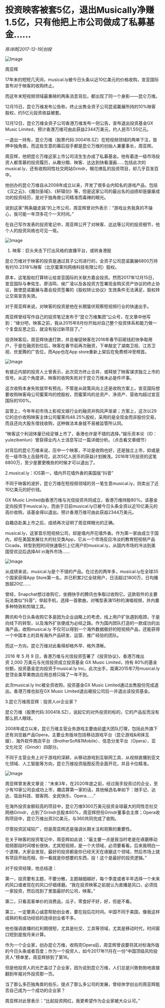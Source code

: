# 投资映客被套5亿，退出Musically净赚1.5亿，只有他把上市公司做成了私募基金……

*陈诗雨|2017-12-19|创投*

![Image](http://p2.pstatp.com/large/59360000ff44e551067e)

周亚辉

17年末的短短几天间，musical.ly被今日头条以近10亿美元的价格收购，宣亚国际宣布对于映客的收购终止。

而这年末短视频领域最重磅的两条消息背后，都出现了同一个身影——昆仑万维。

12月15日，昆仑万维发布公告称，终止出售全资子公司昆诺赢展所持的10%映客股权，约5亿元投资收益被套。

12月12日，昆仑万维全资子公司香港万维发布一则公告，宣布退出投资基金GX Music Limited，预计香港万维可由此获益2344万美元，约人民币1.55亿元。

一退出一持有，昆仑万维（股票代码:300418.SZ）在短视频领域的两单下注，皆押中独角兽。而这些生意的幕后投手都是昆仑万维的创始人兼董事长，周亚辉。

周亚辉，他把昆仑万维这家上市公司活生生办成了私募基金。他有着连一级市场投资人都羡慕的投资履历，从趣分期、映客、达达到快看漫画……包括此次的musical.ly，还有收购同性社交网站Grindr，眼花缭乱的投资项目，却几乎百发百中。

他创办的昆仑万维自从2008年成立以来，开发了很多业内知名的游戏产品，包括《汉之云》、《魔剑圣域》、《轩辕剑》等，但是这家公司的最出名的战绩却是屡屡成功的投资经历，是对于独角兽公司精准而毒辣的眼光。

说到这家“两条腿走路”的上市公司，周亚辉曾对外表示：“游戏业务我真的不操心，我可能一年顶多花个一天时间。”

在自己写作发表的投资笔记中，周亚辉公开了对映客、达达等公司的投资细节，他个人的投资风格也可见一斑。

![Image](http://p2.pstatp.com/large/59340004632ed7ca659c)

1. 映客：巨头夹击下打出风格的直播平台，或转身港股

昆仑万维对于映客的投资是通过其子公司进行的，全资子公司昆诺赢展6800万持有约10.2318%映客（北京蜜莱坞网络科技有限公司）股权。

原本，这笔股权打算转让给宣亚国际的关联方嘉会投资。然而2017年12月15日，宣亚国际与奉佑生、廖洁鸣、侯广凌以及各投资方签署现金购买资产协议的终止协议，致使昆诺赢展与嘉会投资签署的《股权转让协议》生效条件无法满足，股权转让交易宣告失效。

对于周亚辉来说，对映客的投资是他在长期蛰伏观察短视频行业的快速出手。

周亚辉曾经写作自己的投资笔记发布于“昆仑万维集团”公众号，在文章中他写到：“缘分吧，映客之前，我从2015年8月份开始对自己整个投资体系和能力做一个复盘反思之后，就没有投过新项目了。”

投资映客后，周亚辉快速打款，并且催促映客在2016年春节前砸钱赶快争取用户，于是在融资到位后，映客在春节前再次融资，下单敲定了湖南卫视、江苏卫视、优爱腾的广告位，而App也在App store重新上架后在免费榜冲至榜首。

![Image](http://p3.pstatp.com/large/59390000530b71b5fd9b)

有接近内部的投资人士曾表示，此次双方终止合并，或释放了映客谋求独立上市的信号。从这个角度讲，映客的收购失败对于昆仑万维未必是件坏事。

这次收购本身失败就早有预兆，不管是从政策风向上还是收购方案上。宣亚国际想要收购映客母公司蜜莱坞的控股权，而蜜莱坞的总资产、净资产、营收均超过宣亚国际的100%。

监管上，今年年初市场上影视文娱行业的融资并购风声渐紧；方案上，这次以29亿的总价收购映客主体公司蜜莱坞48.25%股权，采用的是全现金而非股份交易，而且还向大股东借钱收购，这种做法本身就不易被监管所认同。

“映客这个利润体量已经足够上市了，香港也许是不错的选择。”娱乐资本论（ID：yulezibenlun）曾获得业内人士消息写过一篇详细分析。（点击看文章细节）

对背后的昆仑万维来说，压中一个映客，不论是收购也好，还是独立上市，抑或是在一级市场上击鼓传花。此次5亿人民币的获益计划搁浅，2016年1月投资的这笔6800万，至少是要更晚些的时候才可以退出了。

2.musical.ly：IOS第一，墙内开花墙外香的美国版“抖音”

不同于映客的波折，昆仑万维在短视频领域的另一笔生意musical.ly，则卖出了近10亿美元的好价钱。

GX Music Limited由香港万维与光信投资共同成立，香港万维持股80%。该基金定向投资于musical.ly，而由于日前musical.ly已被今日头条全资以近10亿美元的高价收购，该基金得以退出。预计香港万维可由此获益2344万美元。

自趣店赴美上市之后，成绩再次证明了周亚辉眼光的正确。

musical.ly，这家音乐短视频公司，却是墙内开花墙外香。作为第一家由成立于国内，却在美国发展壮大的社交类App，它从一个市场反应冷淡的教育短视频产品Cicada，转型到短时间快速吸引上亿用户的musical.ly，从国内市场的冷淡到美国受欢迎后选择All in海外市场……

![Image](http://p1.pstatp.com/large/59360000ff4334dacdb7)

从成绩来说，musical.ly是个不错的产品。在过去的两年多，musical.ly在全球35个国家获得App Store第一名，并已积累2亿全球用户，日活超过1800万，日均播放超20亿……

曾经，Snapchat想过收购它，坐拥快手的腾讯也争取过收购它。这款软件的主要玩法类似“抖音”，举起手机，选择一首歌曲，对嘴型表演15秒的演唱视频，并内置多种特效和剪辑工具。

腾讯和今日头条收购它多是因为企业战略上的考虑，线上用户扩张遇到瓶颈，于是向线下的转型，以及海外扩张便成为必经之路。作为国内团队打造的一款成功的出海产品，收购musical.ly 不仅可以得到一个海外数据极好的短视频产品，还能获得一个中国本土的具有海外产品研发、运营、推广经验的团队。

而这一方向，昆仑万维对此看得却格外早、格外清晰。

2016 年 5 月 9 日，香港万维与光信投资签署了《投资协议》，香港万维出资 2,000 万美元与光信投资成立投资基金 GX Music Limited，持有 80%的基金份额，投资基金定向投资于musical.ly Inc。此次出手，距离2015年7月musical.ly登顶全美苹果商店应用总榜只隔了一年不到。

此次musical.ly Inc被全资收购，投资基金GX Music Limited通过出售股份完成退出。香港万维也拟在GX Music Limited退出被投公司后一并退出该投资基金。

3.昆仑万维周亚辉：投资人or企业家？

昆仑万维（股票代码:300418.SZ），说起它的对外投资的标的，它的产品反而没有那么抓人眼球。

2008年成立以来，昆仑万维主营业务游戏主要由前盛大团队打理，包括此外旗下还有浏览器产品Opera，主要业务版块包括移动游戏平台（昆仑游戏&闲徕互娱）、海外软件商店平台（BrotherSoft&1Mobile）、信息分发平台（Opera）、亚文化社交（Grindr）四部分。

不同于主营业务上对于游戏的深耕，从移动游戏到互联网工具、从视频直播到亚文化领域、人工智能等方向，昆仑万维投资版图反而全面开花，并且卡位精准。

![Image](http://p2.pstatp.com/large/59340004632f2b8a1b4b)

周亚辉曾发表文章说：“未来3年，在2020年底之前，经过我手投资过的企业，至少有10家公司会成功上市，趣店算第一家的话，其他候选名单如下：随手记、达达、瓴岳科技、银客网、全民快乐、Opera……”

在海外投资金额较高的项目中，昆仑万维9300万美元投资全球最大的同性恋社交网络Grindr，占到了Grindr总股本60%，周亚辉担任Grindr董事会主席；Opera收购项目中，昆仑万维出资2亿美元，与360共同完成了收购。

尽管投资区域较广，但是周亚辉还是强调长期关注和观察的重要性。

在关于映客的投资笔记中，周亚辉如此说：“最主要一点是我当时老是在琢磨移动视频那段时间增长很快，尤其短视频，是一个大领域，必须要看看。后来我明白一个道理，大家会发现，最好的投资都是你已经天天在琢磨这个领域，然后市场上就有项目开始亮相，你一看就是你想要的东西，投！这个是最好的投资逻辑。”

对于投资经理，他总结道：

第一，投资要有主题，不要分散，主题越细越好，每个季度或者半年选择一个未来的风口或者现在的风口仔细琢磨。“我在投资映客之前就认为直播是风口，必须找一家投资，然后找到了里面最好的公司，映客。”

第二，只看高客单价的消费品，瓜子，零食好不好，好，但是不看。

第三，一定要真心诚意帮助创业者，要在投后花时间。中国不同于美国，像我这样成熟的有成功经验的连续创业者不多。

他也强调直播的红利期很短，尤其是社交、工具等领域，尤其是移动时代，时间窗口短到是按月来计算。

作为一个企业家，创办昆仑万维，收购完Opera后，周亚辉曾说要将其对标海外版的今日头条或者百度；作为一个投资人，如今2017年11月在一份“中国顶级风险投资人”榜单里，周亚辉排到了第16。

但是他投资人的光芒盖过了企业家，因为说到昆仑万维，人们总是兴致勃勃地直接翻到年报对外投资那一页。

当了那么多匹独角兽的伯乐，提点了那么多公司的发展，曾经休学创业的周亚辉能否自己成为一个成功的企业家？

周亚辉对此曾表示：“比起投资网红，我更希望作为企业家被大众认可。”

